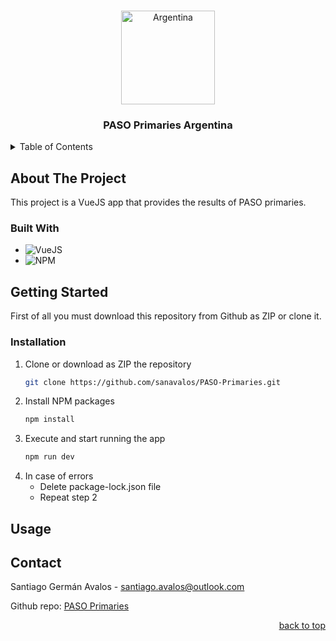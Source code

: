 <a id="readme-top"></a>

<br />
<div align="center">
  <img src="src/assets/favicon.ico" alt="Argentina" width="150" height="150">
  <h3 align="center">PASO Primaries Argentina</h3>
</div>

<details>
  <summary>Table of Contents</summary>
  <ol>
    <li>
      <a href="#about-the-project">About The Project</a>
      <ul>
        <li><a href="#built-with">Built With</a></li>
      </ul>
    </li>
    <li>
      <a href="#getting-started">Getting Started</a>
      <ul>
        <li><a href="#installation">Installation</a></li>
      </ul>
    </li>
    <li><a href="#usage">Usage</a></li>
    <li><a href="#contact">Contact</a></li>
  </ol>
</details>

## About The Project

This project is a VueJS app that provides the results of PASO primaries. <br/>

### Built With

- ![VueJS](https://img.shields.io/badge/Vue.js-35495E?style=for-the-badge&logo=vue.js&logoColor=4FC08D)
- ![NPM](https://img.shields.io/badge/NPM-%23000000.svg?style=for-the-badge&logo=npm&logoColor=white)

## Getting Started

First of all you must download this repository from Github as ZIP or clone it.

### Installation

1. Clone or download as ZIP the repository
   ```sh
   git clone https://github.com/sanavalos/PASO-Primaries.git
   ```
2. Install NPM packages
   ```sh
   npm install
   ```
3. Execute and start running the app
   ```sh
   npm run dev
   ```
4. In case of errors
   - Delete package-lock.json file
   - Repeat step 2

## Usage



## Contact

Santiago Germán Avalos - santiago.avalos@outlook.com

Github repo: [PASO Primaries](https://github.com/sanavalos/PASO-Primaries)

<p align="right"><a href="#readme-top">back to top</a></p>
